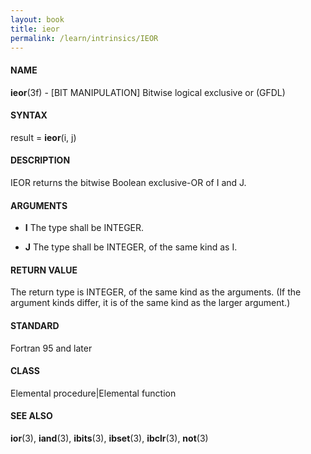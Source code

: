 ```yaml
---
layout: book
title: ieor
permalink: /learn/intrinsics/IEOR
---
```

#### NAME

__ieor__(3f) - \[BIT MANIPULATION\] Bitwise logical exclusive or
(GFDL)

#### SYNTAX

result = __ieor__(i, j)

#### DESCRIPTION

IEOR returns the bitwise Boolean exclusive-OR of I and J.

#### ARGUMENTS

  - __I__
    The type shall be INTEGER.

  - __J__
    The type shall be INTEGER, of the same kind as I.

#### RETURN VALUE

The return type is INTEGER, of the same kind as the arguments. (If the
argument kinds differ, it is of the same kind as the larger argument.)

#### STANDARD

Fortran 95 and later

#### CLASS

Elemental procedure\|Elemental function

#### SEE ALSO

__ior__(3), __iand__(3), __ibits__(3), __ibset__(3), __ibclr__(3),
__not__(3)
